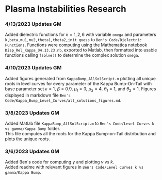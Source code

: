 # Plasma Instabilities Research

### 4/13/2023 Updates GM
Added dielectric functions for $\kappa=1,2,6$ with variable `omega` and parameters `k,beta,mu1,mu2,theta1,theta2,init_guess` to `Ben's Code/Dielectric Functions`. Functions were computing using the Mathematica notebook `Disp_Rel_Kappa_04.13.23.nb`, exported to Matlab, then formatted into usable functions calling `fsolve()` to determine the complex solution `omega`. 

### 4/10/2023 Updates GM
Added figures generated from `KappaBump_AllSolScript.m` plotting all unique roots in level curves for every parameter of the Kappa Bump-On-Tail with base parameter set $\kappa=1$, $\beta=0.9$, $\mu_1=0$, $\mu_2=4$, $\theta_1=1$, and $\theta_2=1$. Figures displayed in markdown file `Ben's Code/Kappa_Bump_Level_Curves/all_solutions_figures.md`.

### 3/8/2023 Updates GM
Added Matlab file `KappaBump_AllSolScript.m` to `Ben's Code/Level Curves k vs gamma/Kappa Bump` folder.  
This file computes all the roots for the Kappa Bump-on-Tail distribution and plots the unique roots.

### 3/6/2023 Updates GM
Added Ben's code for computing $\gamma$ and plotting $\gamma$ vs $k$.   
Added readme with relevant figures in `Ben's Code/Level Curves k vs gamma/Kappa Bump`.
